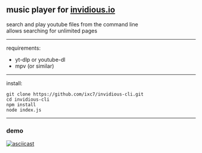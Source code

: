 
## music player for [invidious.io](https://invidious.io)

search and play youtube files from the command line  
allows searching for unlimited pages

---

requirements:
+ yt-dlp or youtube-dl
+ mpv (or similar)

---

install:
```
git clone https://github.com/ixc7/invidious-cli.git
cd invidious-cli
npm install
node index.js
```

---

### demo

[![asciicast](https://asciinema.org/a/461493.svg)](https://asciinema.org/a/461493)
